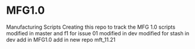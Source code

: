 # MFG1.0
Manufacturing Scripts
Creating this repo to track the MFG 1.0 scripts
modified in master and f1 for issue 01
modified in dev
modified for stash in dev
add in MFG1.0
add in new repo mft_11.21
